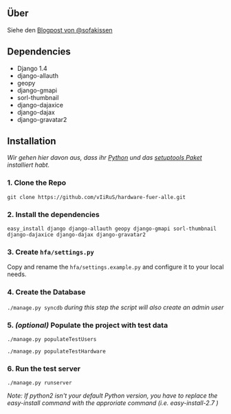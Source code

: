 ## Über
Siehe den [Blogpost von @sofakissen](http://raummaschine.de/blog/2012/09/16/bedingungslos-gescheite-hardware-fuer-alle/)

## Dependencies
* Django 1.4
* django-allauth
* geopy
* django-gmapi
* sorl-thumbnail
* django-dajaxice
* django-dajax
* django-gravatar2

## Installation

_Wir gehen hier davon aus, dass ihr [Python](http://www.python.org) und das [setuptools Paket](http://pypi.python.org/pypi/setuptools) installiert habt._

### 1. Clone the Repo

```git clone https://github.com/vIiRuS/hardware-fuer-alle.git```

### 2. Install the dependencies

```easy_install django django-allauth geopy django-gmapi sorl-thumbnail django-dajaxice django-dajax django-gravatar2```

### 3. Create ```hfa/settings.py```

Copy and rename the ```hfa/settings.example.py``` and configure it to your local needs.

### 4. Create the Database

```./manage.py syncdb``` _during this step the script will also create an admin user_

### 5. _(optional)_ Populate the project with test data

```./manage.py populateTestUsers```

```./manage.py populateTestHardware```

### 6. Run the test server

```./manage.py runserver```

_Note: If python2 isn't your default Python version, you have to replace the easy-install command with the approriate command (i.e. easy-install-2.7 )_